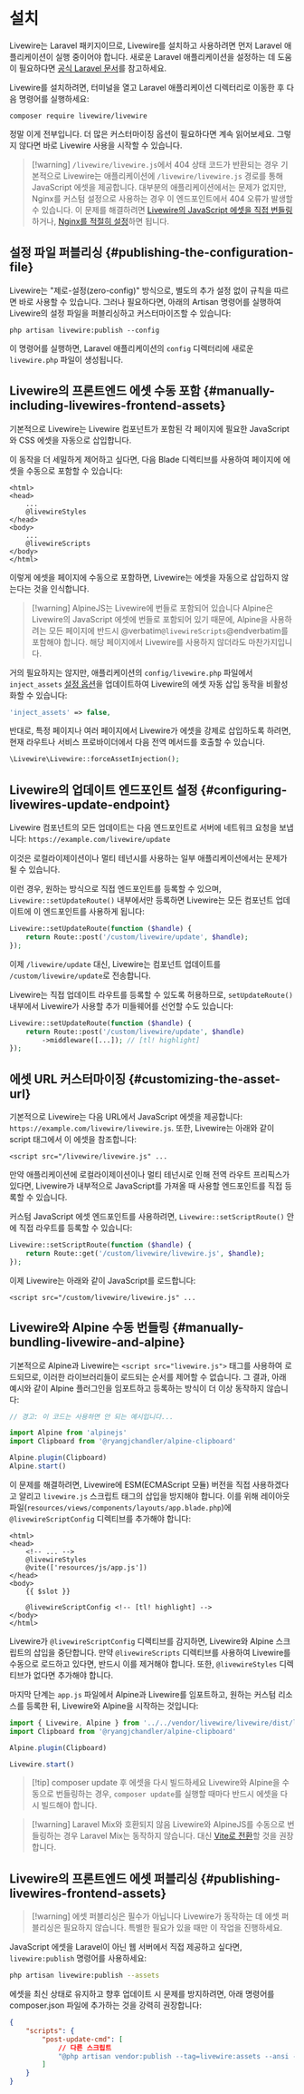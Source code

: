 # 설치
Livewire는 Laravel 패키지이므로, Livewire를 설치하고 사용하려면 먼저 Laravel 애플리케이션이 실행 중이어야 합니다. 새로운 Laravel 애플리케이션을 설정하는 데 도움이 필요하다면 [공식 Laravel 문서](https://laravel.com/docs/installation)를 참고하세요.

Livewire를 설치하려면, 터미널을 열고 Laravel 애플리케이션 디렉터리로 이동한 후 다음 명령어를 실행하세요:
```shell
composer require livewire/livewire
```

정말 이게 전부입니다. 더 많은 커스터마이징 옵션이 필요하다면 계속 읽어보세요. 그렇지 않다면 바로 Livewire 사용을 시작할 수 있습니다.

> [!warning] `/livewire/livewire.js`에서 404 상태 코드가 반환되는 경우
> 기본적으로 Livewire는 애플리케이션에 `/livewire/livewire.js` 경로를 통해 JavaScript 에셋을 제공합니다. 대부분의 애플리케이션에서는 문제가 없지만, Nginx를 커스텀 설정으로 사용하는 경우 이 엔드포인트에서 404 오류가 발생할 수 있습니다. 이 문제를 해결하려면 [Livewire의 JavaScript 에셋을 직접 번들링](#manually-bundling-livewire-and-alpine)하거나, [Nginx를 적절히 설정](https://benjamincrozat.com/livewire-js-404-not-found)하면 됩니다.

## 설정 파일 퍼블리싱 {#publishing-the-configuration-file}

Livewire는 "제로-설정(zero-config)" 방식으로, 별도의 추가 설정 없이 규칙을 따르면 바로 사용할 수 있습니다. 그러나 필요하다면, 아래의 Artisan 명령어를 실행하여 Livewire의 설정 파일을 퍼블리싱하고 커스터마이즈할 수 있습니다:

```shell
php artisan livewire:publish --config
```

이 명령어를 실행하면, Laravel 애플리케이션의 `config` 디렉터리에 새로운 `livewire.php` 파일이 생성됩니다.

## Livewire의 프론트엔드 에셋 수동 포함 {#manually-including-livewires-frontend-assets}

기본적으로 Livewire는 Livewire 컴포넌트가 포함된 각 페이지에 필요한 JavaScript와 CSS 에셋을 자동으로 삽입합니다.

이 동작을 더 세밀하게 제어하고 싶다면, 다음 Blade 디렉티브를 사용하여 페이지에 에셋을 수동으로 포함할 수 있습니다:

```blade
<html>
<head>
	...
	@livewireStyles
</head>
<body>
	...
	@livewireScripts
</body>
</html>
```

이렇게 에셋을 페이지에 수동으로 포함하면, Livewire는 에셋을 자동으로 삽입하지 않는다는 것을 인식합니다.

> [!warning] AlpineJS는 Livewire에 번들로 포함되어 있습니다
> Alpine은 Livewire의 JavaScript 에셋에 번들로 포함되어 있기 때문에, Alpine을 사용하려는 모든 페이지에 반드시 @verbatim`@livewireScripts`@endverbatim를 포함해야 합니다. 해당 페이지에서 Livewire를 사용하지 않더라도 마찬가지입니다.

거의 필요하지는 않지만, 애플리케이션의 `config/livewire.php` 파일에서 `inject_assets` [설정 옵션](#publishing-the-configuration-file)을 업데이트하여 Livewire의 에셋 자동 삽입 동작을 비활성화할 수 있습니다:

```php
'inject_assets' => false,
```

반대로, 특정 페이지나 여러 페이지에서 Livewire가 에셋을 강제로 삽입하도록 하려면, 현재 라우트나 서비스 프로바이더에서 다음 전역 메서드를 호출할 수 있습니다.

```php
\Livewire\Livewire::forceAssetInjection();
```

## Livewire의 업데이트 엔드포인트 설정 {#configuring-livewires-update-endpoint}

Livewire 컴포넌트의 모든 업데이트는 다음 엔드포인트로 서버에 네트워크 요청을 보냅니다: `https://example.com/livewire/update`

이것은 로컬라이제이션이나 멀티 테넌시를 사용하는 일부 애플리케이션에서는 문제가 될 수 있습니다.

이런 경우, 원하는 방식으로 직접 엔드포인트를 등록할 수 있으며, `Livewire::setUpdateRoute()` 내부에서만 등록하면 Livewire는 모든 컴포넌트 업데이트에 이 엔드포인트를 사용하게 됩니다:

```php
Livewire::setUpdateRoute(function ($handle) {
	return Route::post('/custom/livewire/update', $handle);
});
```

이제 `/livewire/update` 대신, Livewire는 컴포넌트 업데이트를 `/custom/livewire/update`로 전송합니다.

Livewire는 직접 업데이트 라우트를 등록할 수 있도록 허용하므로, `setUpdateRoute()` 내부에서 Livewire가 사용할 추가 미들웨어를 선언할 수도 있습니다:

```php
Livewire::setUpdateRoute(function ($handle) {
	return Route::post('/custom/livewire/update', $handle)
        ->middleware([...]); // [tl! highlight]
});
```

## 에셋 URL 커스터마이징 {#customizing-the-asset-url}

기본적으로 Livewire는 다음 URL에서 JavaScript 에셋을 제공합니다: `https://example.com/livewire/livewire.js`. 또한, Livewire는 아래와 같이 script 태그에서 이 에셋을 참조합니다:

```blade
<script src="/livewire/livewire.js" ...
```

만약 애플리케이션에 로컬라이제이션이나 멀티 테넌시로 인해 전역 라우트 프리픽스가 있다면, Livewire가 내부적으로 JavaScript를 가져올 때 사용할 엔드포인트를 직접 등록할 수 있습니다.

커스텀 JavaScript 에셋 엔드포인트를 사용하려면, `Livewire::setScriptRoute()` 안에 직접 라우트를 등록할 수 있습니다:

```php
Livewire::setScriptRoute(function ($handle) {
    return Route::get('/custom/livewire/livewire.js', $handle);
});
```

이제 Livewire는 아래와 같이 JavaScript를 로드합니다:

```blade
<script src="/custom/livewire/livewire.js" ...
```

## Livewire와 Alpine 수동 번들링 {#manually-bundling-livewire-and-alpine}

기본적으로 Alpine과 Livewire는 `<script src="livewire.js">` 태그를 사용하여 로드되므로, 이러한 라이브러리들이 로드되는 순서를 제어할 수 없습니다. 그 결과, 아래 예시와 같이 Alpine 플러그인을 임포트하고 등록하는 방식이 더 이상 동작하지 않습니다:

```js
// 경고: 이 코드는 사용하면 안 되는 예시입니다...

import Alpine from 'alpinejs'
import Clipboard from '@ryangjchandler/alpine-clipboard'

Alpine.plugin(Clipboard)
Alpine.start()
```

이 문제를 해결하려면, Livewire에 ESM(ECMAScript 모듈) 버전을 직접 사용하겠다고 알리고 `livewire.js` 스크립트 태그의 삽입을 방지해야 합니다. 이를 위해 레이아웃 파일(`resources/views/components/layouts/app.blade.php`)에 `@livewireScriptConfig` 디렉티브를 추가해야 합니다:

```blade
<html>
<head>
    <!-- ... -->
    @livewireStyles
    @vite(['resources/js/app.js'])
</head>
<body>
    {{ $slot }}

    @livewireScriptConfig <!-- [tl! highlight] -->
</body>
</html>
```

Livewire가 `@livewireScriptConfig` 디렉티브를 감지하면, Livewire와 Alpine 스크립트의 삽입을 중단합니다. 만약 `@livewireScripts` 디렉티브를 사용하여 Livewire를 수동으로 로드하고 있다면, 반드시 이를 제거해야 합니다. 또한, `@livewireStyles` 디렉티브가 없다면 추가해야 합니다.

마지막 단계는 `app.js` 파일에서 Alpine과 Livewire를 임포트하고, 원하는 커스텀 리소스를 등록한 뒤, Livewire와 Alpine을 시작하는 것입니다:

```js
import { Livewire, Alpine } from '../../vendor/livewire/livewire/dist/livewire.esm';
import Clipboard from '@ryangjchandler/alpine-clipboard'

Alpine.plugin(Clipboard)

Livewire.start()
```

> [!tip] composer update 후 에셋을 다시 빌드하세요
> Livewire와 Alpine을 수동으로 번들링하는 경우, `composer update`를 실행할 때마다 반드시 에셋을 다시 빌드해야 합니다.

> [!warning] Laravel Mix와 호환되지 않음
> Livewire와 AlpineJS를 수동으로 번들링하는 경우 Laravel Mix는 동작하지 않습니다. 대신 [Vite로 전환](https://laravel.com/docs/vite)할 것을 권장합니다.

## Livewire의 프론트엔드 에셋 퍼블리싱 {#publishing-livewires-frontend-assets}

> [!warning] 에셋 퍼블리싱은 필수가 아닙니다
> Livewire가 동작하는 데 에셋 퍼블리싱은 필요하지 않습니다. 특별한 필요가 있을 때만 이 작업을 진행하세요.

JavaScript 에셋을 Laravel이 아닌 웹 서버에서 직접 제공하고 싶다면, `livewire:publish` 명령어를 사용하세요:

```bash
php artisan livewire:publish --assets
```

에셋을 최신 상태로 유지하고 향후 업데이트 시 문제를 방지하려면, 아래 명령어를 composer.json 파일에 추가하는 것을 강력히 권장합니다:

```json
{
    "scripts": {
        "post-update-cmd": [
            // 다른 스크립트
            "@php artisan vendor:publish --tag=livewire:assets --ansi --force"
        ]
    }
}
```

